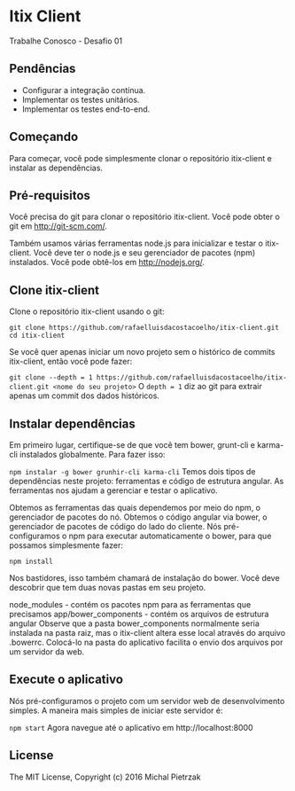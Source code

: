# Itix Client

Trabalhe Conosco - Desafio 01

## Pendências

-   Configurar a integração contínua.
-   Implementar os testes unitários.
-   Implementar os testes end-to-end.

## Começando

Para começar, você pode simplesmente clonar o repositório itix-client e instalar as dependências.

## Pré-requisitos

Você precisa do git para clonar o repositório itix-client. Você pode obter o git em http://git-scm.com/.

Também usamos várias ferramentas node.js para inicializar e testar o itix-client. Você deve ter o node.js e seu gerenciador de pacotes (npm) instalados. Você pode obtê-los em http://nodejs.org/.

## Clone itix-client

Clone o repositório itix-client usando o git:

`git clone https://github.com/rafaelluisdacostacoelho/itix-client.git`
`cd itix-client`

Se você quer apenas iniciar um novo projeto sem o histórico de commits itix-client, então você pode fazer:

`git clone --depth = 1 https://github.com/rafaelluisdacostacoelho/itix-client.git <nome do seu projeto>`
O `depth = 1` diz ao git para extrair apenas um commit dos dados históricos.

## Instalar dependências

Em primeiro lugar, certifique-se de que você tem bower, grunt-cli e karma-cli instalados globalmente. Para fazer isso:

`npm instalar -g bower grunhir-cli karma-cli`
Temos dois tipos de dependências neste projeto: ferramentas e código de estrutura angular. As ferramentas nos ajudam a gerenciar e testar o aplicativo.

Obtemos as ferramentas das quais dependemos por meio do npm, o gerenciador de pacotes do nó.
Obtemos o código angular via bower, o gerenciador de pacotes de código do lado do cliente.
Nós pré-configuramos o npm para executar automaticamente o bower, para que possamos simplesmente fazer:

`npm install`

Nos bastidores, isso também chamará de instalação do bower. Você deve descobrir que tem duas novas pastas em seu projeto.

node_modules - contém os pacotes npm para as ferramentas que precisamos
app/bower_components - contém os arquivos de estrutura angular
Observe que a pasta bower_components normalmente seria instalada na pasta raiz, mas o itix-client altera esse local através do arquivo .bowerrc. Colocá-lo na pasta do aplicativo facilita o envio dos arquivos por um servidor da web.

## Execute o aplicativo

Nós pré-configuramos o projeto com um servidor web de desenvolvimento simples. A maneira mais simples de iniciar este servidor é:

`npm start`
Agora navegue até o aplicativo em http://localhost:8000

## License

The MIT License, Copyright (c) 2016 Michal Pietrzak
